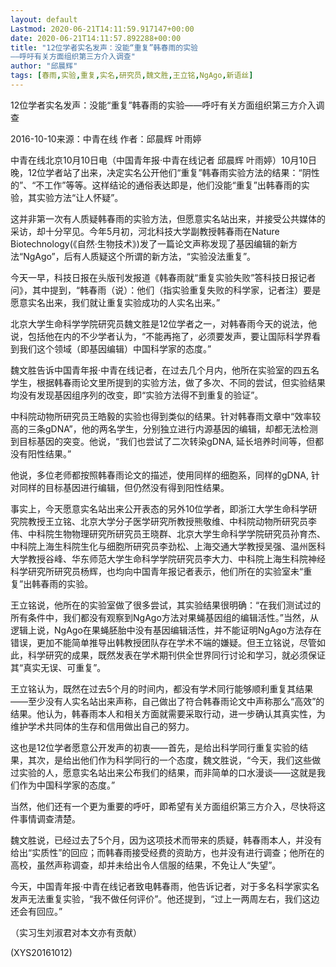 ```yaml
---
layout: default
Lastmod: 2020-06-21T14:11:59.917147+00:00
date: 2020-06-21T14:11:57.892288+00:00
title: "12位学者实名发声：没能“重复”韩春雨的实验
——呼吁有关方面组织第三方介入调查"
author: "邱晨辉"
tags: [春雨,实验,重复,实名,研究员,魏文胜,王立铭,NgAgo,新语丝]
---
```


12位学者实名发声：没能“重复”韩春雨的实验——呼吁有关方面组织第三方介入调查

2016-10-10来源：中青在线 作者：邱晨辉 叶雨婷

中青在线北京10月10日电（中国青年报·中青在线记者 邱晨辉 叶雨婷）10月10日晚，12位学者站了出来，决定实名公开他们“重复”韩春雨实验方法的结果：“阴性的”、“不工作”等等。这样结论的通俗表达即是，他们没能“重复”出韩春雨的实验，其实验方法“让人怀疑”。

这并非第一次有人质疑韩春雨的实验方法，但愿意实名站出来，并接受公共媒体的采访，却十分罕见。今年5月初，河北科技大学副教授韩春雨在Nature Biotechnology(《自然·生物技术》)发了一篇论文声称发现了基因编辑的新方法“NgAgo”，后有人质疑这个所谓的新方法，“实验没法重复”。

今天一早，科技日报在头版刊发报道《韩春雨就“重复实验失败”答科技日报记者问》，其中提到，“韩春雨（说）：他们（指实验重复失败的科学家，记者注）要是愿意实名出来，我们就让重复实验成功的人实名出来。”

北京大学生命科学学院研究员魏文胜是12位学者之一，对韩春雨今天的说法，他说，包括他在内的不少学者认为，“不能再拖了，必须要发声，要让国际科学界看到我们这个领域（即基因编辑）中国科学家的态度。”

魏文胜告诉中国青年报·中青在线记者，在过去几个月内，他所在实验室的四五名学生，根据韩春雨论文里所提到的实验方法，做了多次、不同的尝试，但实验结果均没有发现基因组序列的改变，即“实验方法得不到重复的验证”。

中科院动物所研究员王皓毅的实验也得到类似的结果。针对韩春雨文章中“效率较高的三条gDNA”，他的两名学生，分别独立进行内源基因的编辑，却都无法检测到目标基因的突变。他说，“我们也尝试了二次转染gDNA, 延长培养时间等，但都没有阳性结果。”

他说，多位老师都按照韩春雨论文的描述，使用同样的细胞系，同样的gDNA, 针对同样的目标基因进行编辑，但仍然没有得到阳性结果。

事实上，今天愿意实名站出来公开表态的另外10位学者，即浙江大学生命科学研究院教授王立铭、北京大学分子医学研究所教授熊敬维、中科院动物所研究员李伟、中科院生物物理研究所研究员王晓群、北京大学生命科学学院研究员孙育杰、中科院上海生科院生化与细胞所研究员李劲松、上海交通大学教授吴强、温州医科大学教授谷峰、华东师范大学生命科学学院研究员李大力、中科院上海生科院神经科学研究所研究员杨辉，也均向中国青年报记者表示，他们所在的实验室未“重复”出韩春雨的实验。

王立铭说，他所在的实验室做了很多尝试，其实验结果很明确：“在我们测试过的所有条件中，我们都没有观察到NgAgo方法对果蝇基因组的编辑活性。”当然，从逻辑上说，NgAgo在果蝇胚胎中没有基因编辑活性，并不能证明NgAgo方法存在错误，更加不能简单推导出韩教授团队存在学术不端的嫌疑。但王立铭说，尽管如此，科学研究的成果，既然发表在学术期刊供全世界同行讨论和学习，就必须保证其“真实无误、可重复”。

王立铭认为，既然在过去5个月的时间内，都没有学术同行能够顺利重复其结果——至少没有人实名站出来声称，自己做出了符合韩春雨论文中声称那么“高效”的结果。他认为，韩春雨本人和相关方面就需要采取行动，进一步确认其真实性，为维护学术共同体的生存和信用做出自己的努力。

这也是12位学者愿意公开发声的初衷——首先，是给出科学同行重复实验的结果，其次，是给出他们作为科学同行的一个态度，魏文胜说，“今天，我们这些做过实验的人，愿意实名站出来公布我们的结果，而非简单的口水漫谈——这就是我们作为中国科学家的态度。”

当然，他们还有一个更为重要的呼吁，即希望有关方面组织第三方介入，尽快将这件事情调查清楚。

魏文胜说，已经过去了5个月，因为这项技术而带来的质疑，韩春雨本人，并没有给出“实质性”的回应；而韩春雨接受经费的资助方，也并没有进行调查；他所在的高校，虽然声称调查，却并未给出令人信服的结果，不免让人“失望”。

今天，中国青年报·中青在线记者致电韩春雨，他告诉记者，对于多名科学家实名发声无法重复实验，“我不做任何评价”。他还提到，“过上一两周左右，我们这边还会有回应。”

（实习生刘淑君对本文亦有贡献）

(XYS20161012)

